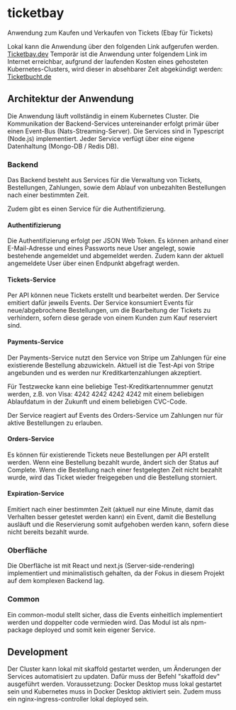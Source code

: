 # ticketbay

Anwendung zum Kaufen und Verkaufen von Tickets (Ebay für Tickets)

Lokal kann die Anwendung über den folgenden Link aufgerufen werden.
[Ticketbay.dev](https://ticketbay.dev)
Temporär ist die Anwendung unter folgendem Link im Internet erreichbar, aufgrund der laufenden Kosten eines gehosteten Kubernetes-Clusters, wird dieser in absehbarer Zeit abgekündigt werden:
[Ticketbucht.de](https://ticketbucht.de)

## Architektur der Anwendung

Die Anwendung läuft vollständig in einem Kubernetes Cluster.
Die Kommunikation der Backend-Services untereinander erfolgt primär über einen Event-Bus (Nats-Streaming-Server).
Die Services sind in Typescript (Node.js) implementiert.
Jeder Service verfügt über eine eigene Datenhaltung (Mongo-DB / Redis DB).

### Backend

Das Backend besteht aus Services für die Verwaltung von Tickets, Bestellungen, Zahlungen, sowie dem Ablauf von unbezahlten Bestellungen nach einer bestimmten Zeit.

Zudem gibt es einen Service für die Authentifizierung.

#### Authentifizierung

Die Authentifizierung erfolgt per JSON Web Token.
Es können anhand einer E-Mail-Adresse und eines Passworts neue User angelegt, sowie bestehende angemeldet und abgemeldet werden.
Zudem kann der aktuell angemeldete User über einen Endpunkt abgefragt werden.

#### Tickets-Service

Per API können neue Tickets erstellt und bearbeitet werden.
Der Service emitiert dafür jeweils Events.
Der Service konsumiert Events für neue/abgebrochene Bestellungen, um die Bearbeitung der Tickets zu verhindern, sofern diese gerade von einem Kunden zum Kauf reserviert sind.

#### Payments-Service

Der Payments-Service nutzt den Service von Stripe um Zahlungen für eine existierende Bestellung abzuwickeln.
Aktuell ist die Test-Api von Stripe angebunden und es werden nur Kreditkartenzahlungen akzeptiert.

Für Testzwecke kann eine beliebige Test-Kreditkartennummer genutzt werden, z.B. von Visa: 4242 4242 4242 4242 mit einem beliebigen Ablaufdatum in der Zukunft und einem beliebigen CVC-Code.

Der Service reagiert auf Events des Orders-Service um Zahlungen nur für aktive Bestellungen zu erlauben.

#### Orders-Service

Es können für existierende Tickets neue Bestellungen per API erstellt werden.
Wenn eine Bestellung bezahlt wurde, ändert sich der Status auf Complete.
Wenn die Bestellung nach einer festgelegten Zeit nicht bezahlt wurde, wird das Ticket wieder freigegeben und die Bestellung storniert.

#### Expiration-Service

Emitiert nach einer bestimmten Zeit (aktuell nur eine Minute, damit das Verhalten besser getestet werden kann) ein Event, damit die Bestellung ausläuft und die Reservierung somit aufgehoben werden kann, sofern diese nicht bereits bezahlt wurde.

### Oberfläche

Die Oberfläche ist mit React und next.js (Server-side-rendering) implementiert und minimalistisch gehalten, da der Fokus in diesem Projekt auf dem komplexen Backend lag.

### Common

Ein common-modul stellt sicher, dass die Events einheitlich implementiert werden und doppelter code vermieden wird.
Das Modul ist als npm-package deployed und somit kein eigener Service.

## Development

Der Cluster kann lokal mit skaffold gestartet werden, um Änderungen der Services automatisiert zu updaten. Dafür muss der Befehl "skaffold dev" ausgeführt werden.
Voraussetzung: Docker Desktop muss lokal gestartet sein und Kubernetes muss in Docker Desktop aktiviert sein.
Zudem muss ein nginx-ingress-controller lokal deployed sein.
